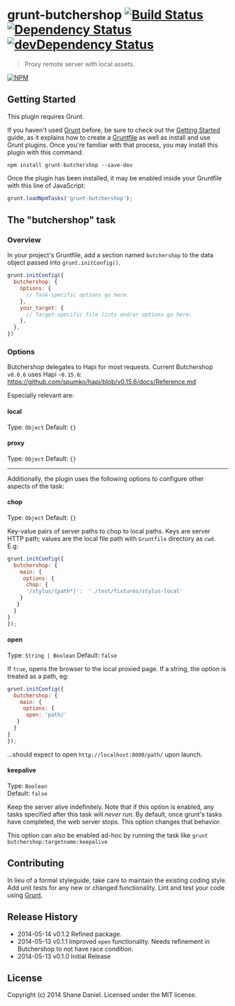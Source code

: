 # grunt-butchershop [![Build Status](https://travis-ci.org/simshanith/grunt-butchershop.svg?branch=master)](https://travis-ci.org/simshanith/grunt-butchershop) [![Dependency Status](https://david-dm.org/simshanith/grunt-butchershop.svg)](https://david-dm.org/simshanith/grunt-butchershop) [![devDependency Status](https://david-dm.org/simshanith/grunt-butchershop/dev-status.svg)](https://david-dm.org/simshanith/grunt-butchershop#info=devDependencies)

> Proxy remote server with local assets.

[![NPM](https://nodei.co/npm/grunt-butchershop.png?downloads=true&stars=true)](https://nodei.co/npm/grunt-butchershop/)

## Getting Started
This plugin requires Grunt.

If you haven't used [Grunt](http://gruntjs.com/) before, be sure to check out the [Getting Started](http://gruntjs.com/getting-started) guide, as it explains how to create a [Gruntfile](http://gruntjs.com/sample-gruntfile) as well as install and use Grunt plugins. Once you're familiar with that process, you may install this plugin with this command:

```shell
npm install grunt-butchershop --save-dev
```

Once the plugin has been installed, it may be enabled inside your Gruntfile with this line of JavaScript:

```js
grunt.loadNpmTasks('grunt-butchershop');
```

## The "butchershop" task

### Overview
In your project's Gruntfile, add a section named `butchershop` to the data object passed into `grunt.initConfig()`.

```js
grunt.initConfig({
  butchershop: {
    options: {
      // Task-specific options go here.
    },
    your_target: {
      // Target-specific file lists and/or options go here.
    },
  },
})
```

### Options

Butchershop delegates to Hapi for most requests. Current Butchershop `v0.0.6` uses Hapi `~0.15.6`:
<https://github.com/spumko/hapi/blob/v0.15.6/docs/Reference.md>

Especially relevant are:

#### local
Type: `Object`
Default: `{}`

#### proxy
Type: `Object`
Default: `{}`

---------------------------------------

Additionally, the plugin uses the following options to configure other aspects of the task:

#### chop
Type: `Object`
Default: `{}`

Key-value pairs of server paths to chop to local paths. Keys are server HTTP path; values are the local file path with `Gruntfile` directory as `cwd`. E.g:

```js
grunt.initConfig({
  butchershop: {
    main: {
     options: {
      chop: {
      '/stylus/{path*}':  './test/fixtures/stylus-local'
    }
   }
  }
}
});
```

#### open
Type: `String | Boolean`
Default: `false`

If `true`, opens the browser to the local proxied page. If a string, the option is treated as a path, eg:

```js
grunt.initConfig({
  butchershop: {
    main: {
     options: {
      open: 'path/'
   }
  }
}
});
```
...should expect to open `http://localhost:8000/path/` upon launch.

#### keepalive
Type: `Boolean`  
Default: `false`

Keep the server alive indefinitely. Note that if this option is enabled, any tasks specified after this task will _never run_. By default, once grunt's tasks have completed, the web server stops. This option changes that behavior.

This option can also be enabled ad-hoc by running the task like `grunt butchershop:targetname:keepalive`


## Contributing
In lieu of a formal styleguide, take care to maintain the existing coding style. Add unit tests for any new or changed functionality. Lint and test your code using [Grunt](http://gruntjs.com/).

## Release History

* 2014-05-14 v0.1.2 Refined package.
* 2014-05-13 v0.1.1 Improved `open` functionality. Needs refinement in Butchershop to not have race condition.
* 2014-05-13 v0.1.0 Initial Release


## License
Copyright (c) 2014 Shane Daniel. Licensed under the MIT license.
